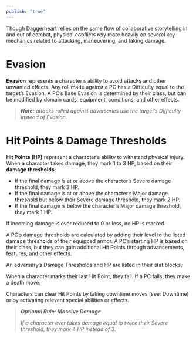 ```yaml
---
publish: "true"
---
```

Though Daggerheart relies on the same flow of collaborative storytelling in and out of combat, physical conflicts rely more heavily on several key mechanics related to attacking, maneuvering, and taking damage.

# Evasion

**Evasion** represents a character’s ability to avoid attacks and other unwanted effects. Any roll made against a PC has a Difficulty equal to the target’s Evasion. A PC’s Base Evasion is determined by their class, but can be modified by domain cards, equipment, conditions, and other effects.

> ***Note:*** *attacks rolled against adversaries use the target’s Difficulty instead of Evasion.*

# Hit Points & Damage Thresholds

**Hit Points (HP)** represent a character’s ability to withstand physical injury. When a character takes damage, they mark 1 to 3 HP, based on their **damage thresholds**:

- If the final damage is at or above the character’s Severe damage threshold, they mark 3 HP.
- If the final damage is at or above the character’s Major damage threshold but below their Severe damage threshold, they mark 2 HP.
- If the final damage is below the character’s Major damage threshold, they mark 1 HP.

If incoming damage is ever reduced to 0 or less, no HP is marked.

A PC’s damage thresholds are calculated by adding their level to the listed damage thresholds of their equipped armor. A PC’s starting HP is based on their class, but they can gain additional Hit Points through advancements, features, and other effects.

An adversary’s Damage Thresholds and HP are listed in their stat blocks.

When a character marks their last Hit Point, they fall. If a PC falls, they make a death move.

Characters can clear Hit Points by taking downtime moves (see: Downtime) or by activating relevant special abilities or effects.

> ***Optional Rule: Massive Damage***
>
> *If a character ever takes damage equal to twice their Severe threshold, they mark 4 HP instead of 3.*
